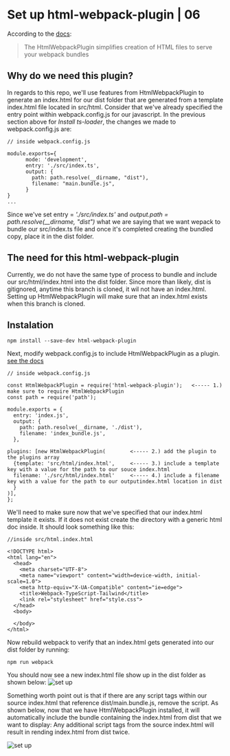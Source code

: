 # Set up html-webpack-plugin | 06

According to the [docs](https://webpack.js.org/plugins/html-webpack-plugin/):

> The HtmlWebpackPlugin simplifies creation of HTML files to serve your webpack bundles

## Why do we need this plugin?

In regards to this repo, we'll use features from HtmlWebpackPlugin to generate an index.html for our dist folder that are generated from a template index.html file located in src/html. Consider that we've already specified the entry point within webpack.config.js for our javascript. In the previous section above for _Install ts-loader_, the changes we made to webpack.config.js are:

    // inside webpack.config.js

    module.exports={
          mode: 'development',
          entry: './src/index.ts',
          output: {
            path: path.resolve(__dirname, "dist"),
            filename: "main.bundle.js",
          }
    }
    ...

Since we've set entry = _'./src/index.ts'_ and _output.path = path.resolve(\_\_dirname, "dist")_ what we are saying that we want wepack to bundle our src/index.ts file and once it's completed creating the bundled copy, place it in the dist folder.

## The need for this html-webpack-plugin

Currently, we do not have the same type of process to bundle and include our src/html/index.html into the dist folder. Since more than likely, dist is gitignored, anytime this branch is cloned, it wil not have an index.html. Setting up HtmlWebpackPlugin will make sure that an index.html exists when this branch is cloned.

## Instalation

    npm install --save-dev html-webpack-plugin

Next, modify webpack.config.js to include HtmlWebpackPlugin as a plugin. [see the docs](https://webpack.js.org/plugins/html-webpack-plugin/)

    // inside webpack.config.js

    const HtmlWebpackPlugin = require('html-webpack-plugin');   <----- 1.) make sure to require HtmlWebpackPlugin
    const path = require('path');

    module.exports = {
      entry: 'index.js',
      output: {
        path: path.resolve(__dirname, './dist'),
        filename: 'index_bundle.js',
      },

    plugins: [new HtmlWebpackPlugin(        <----- 2.) add the plugin to the plugins array
      {template: 'src/html/index.html',     <----- 3.) include a template key with a value for the path to our souce index.html
      filename: './src/html/index.html'     <----- 4.) include a filename key with a value for the path to our outputindex.html location in dist
      }
    )],
    };

We'll need to make sure now that we've specified that our index.html template it exists. If it does not exist create the directory with a generic html doc inside. It should look something like this:

    //inside src/html.index.html

    <!DOCTYPE html>
    <html lang="en">
      <head>
        <meta charset="UTF-8">
        <meta name="viewport" content="width=device-width, initial-scale=1.0">
        <meta http-equiv="X-UA-Compatible" content="ie=edge">
        <title>Webpack-TypeScript-Tailwind</title>
        <link rel="stylesheet" href="style.css">
      </head>
      <body>

      </body>
    </html>

Now rebuild webpack to verify that an index.html gets generated into our dist folder by running:

    npm run webpack

You should now see a new index.html file show up in the dist folder as shown below:
![set up](./src/images/html-webpack-plugin-destination.png?raw=true "Optional Title")

Something worth point out is that if there are any script tags within our source index.html that reference dist/main.bundle.js, remove the script. As shown below, now that we have HtmlWebpackPlugin installed, it will automatically include the bundle containing the index.html from dist that we want to display: Any additional script tags from the source index.html will result in rending index.html from dist twice.

![set up](./src/images/html-webpack-plugin-generated-script-tag.png?raw=true "Optional Title")


